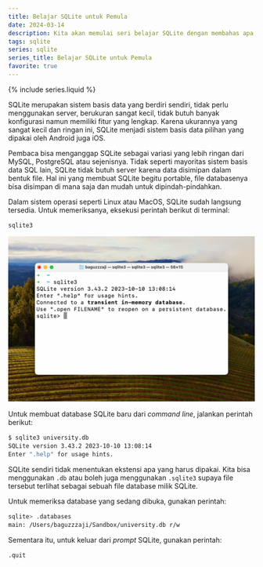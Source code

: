 ```yaml
---
title: Belajar SQLite untuk Pemula
date: 2024-03-14
description: Kita akan memulai seri belajar SQLite dengan membahas apa itu SQLite dan bagaimana cara membuat database yang baru. 
tags: sqlite
series: sqlite
series_title: Belajar SQLite untuk Pemula
favorite: true
---
```


{% include series.liquid %}

SQLite merupakan sistem basis data yang berdiri sendiri, tidak perlu menggunakan server, berukuran sangat kecil, tidak butuh banyak konfigurasi namun memiliki fitur yang lengkap. Karena ukurannya yang sangat kecil dan ringan ini, SQLite menjadi sistem basis data pilihan yang dipakai oleh Android juga iOS.

Pembaca bisa menganggap SQLite sebagai variasi yang lebih ringan dari MySQL, PostgreSQL atau sejenisnya. Tidak seperti mayoritas sistem basis data SQL lain, SQLite tidak butuh server karena data disimipan dalam bentuk file. Hal ini yang membuat SQLite begitu portable, file databasenya bisa disimpan di mana saja dan mudah untuk dipindah-pindahkan.

Dalam sistem operasi seperti Linux atau MacOS, SQLite sudah langsung tersedia. Untuk memeriksanya, eksekusi perintah berikut di terminal:

```bash
sqlite3
```

![](/assets/images/posts/CleanShot-2024-06-09-at-13.02.14@2x.png)

Untuk membuat database SQLite baru dari  _command line_, jalankan perintah berikut:

```bash
$ sqlite3 university.db
SQLite version 3.43.2 2023-10-10 13:08:14
Enter ".help" for usage hints.

```

SQLite sendiri tidak menentukan ekstensi apa yang harus dipakai. Kita bisa menggunakan  `.db`  atau boleh juga menggunakan  `.sqlite3`  supaya file tersebut terlihat sebagai sebuah file database milik SQLite.

Untuk memeriksa database yang sedang dibuka, gunakan perintah:

```bash
sqlite> .databases
main: /Users/baguzzzaji/Sandbox/university.db r/w
```

Sementara itu, untuk keluar dari  _prompt_  SQLite, gunakan perintah:

```sql
.quit
```